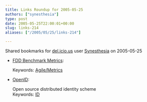 ```yaml
---
title: Links Roundup for 2005-05-25
authors: ["synesthesia"]
type: post
date: 2005-05-25T22:00:01+00:00
slug: links-214 
aliases: ["/2005/05/25/links-214"]

---
```

Shared bookmarks for [del.icio.us][1] user  [Synesthesia][2] on 2005-05-25

  * [FDD Benchmark Metrics][3]:
  
       
    Keywords: [Agile/Metrics][4]
  * [OpenID][5]:
  
    Open source distributed identity scheme   
    Keywords: [ID][6]

 [1]: https://del.icio.us/
 [2]: https://del.icio.us/synesthesia
 [3]: https://www.agilemanagement.net/Articles/Weblog/FDDBenchmarkMetrics.html "https://www.agilemanagement.net/Articles/Weblog/FDDBenchmarkMetrics.html"
 [4]: https://del.icio.us/synesthesia/Agile/Metrics
 [5]: https://www.danga.com/openid/ "https://www.danga.com/openid/"
 [6]: https://del.icio.us/synesthesia/ID